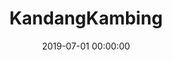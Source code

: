 ---
layout: inner
position: right
title: 'KandangKambing'
lead_text: "A platform to provide online livestock selling and rearing service. I'm working it full-stack."
tags: ['MySQL', 'PHP, Yii 2', 'Kotlin', 'Android SDK', 'AWS']
featured_image: ['/img/posts/kk1.png','/img/posts/kk2.png']
date: 2019-07-01 00:00:00
categories: ['Solution', 'Android', 'Web', 'API Service']
project_link: 'https://ternakinaja.id/'
button_icon: 'fa-location-arrow'
button_text: 'Visit website'
order: 22
visible: 1
company: 'Freelance'
---